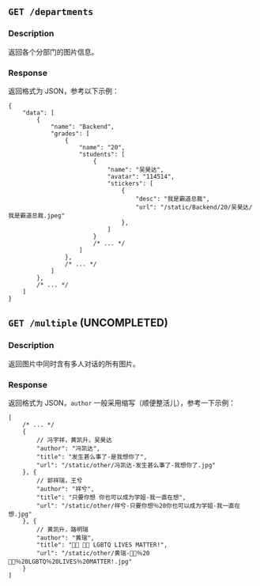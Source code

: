 ## `GET /departments`

### Description

返回各个分部门的图片信息。

### Response

返回格式为 JSON，参考以下示例：

```json5
{
    "data": [
        {
            "name": "Backend",
            "grades": [
                {
                    "name": "20",
                    "students": [
                        {
                            "name": "吴昊达",
                            "avatar": "114514",
                            "stickers": [
                                {
                                    "desc": "我是霸道总裁",
                                    "url": "/static/Backend/20/吴昊达/我是霸道总裁.jpeg"
                                },
                            ]
                        }
                        /* ... */
                    ]
                },
                /* ... */
            ]
        },
        /* ... */
    ]
}

```


## `GET /multiple` (UNCOMPLETED)

### Description

返回图片中同时含有多人对话的所有图片。

### Response

返回格式为 JSON，`author` 一般采用缩写（顺便整活儿），参考一下示例：

```json5
[
    /* ... */
    {
        // 冯宇祥，黄凯升，吴昊达
        "author": "冯凯达",
        "title": "发生甚么事了-是我想你了",
        "url": "/static/other/冯凯达-发生甚么事了-我想你了.jpg"
    }, {
        // 郭祥瑞，王兮
        "author": "祥兮",
        "title": "只要你想 你也可以成为学姐-我一直在想",
        "url": "/static/other/祥兮-只要你想％20你也可以成为学姐-我一直在想.jpg"
    }, {
        // 黄凯升，路明瑞
        "author": "黄瑞",
        "title": "🏳️‍🌈 🏳️‍⚧️ LGBTQ LIVES MATTER!",
        "url": "/static/other/黄瑞-🏳️‍🌈％20🏳️‍⚧️％20LGBTQ％20LIVES％20MATTER!.jpg"
    }
]
```